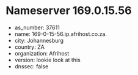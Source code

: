 # Nameserver 169.0.15.56

* as_number: 37611
* name: 169-0-15-56.ip.afrihost.co.za.
* city: Johannesburg
* country: ZA
* organization: Afrihost
* version: lookie look at this
* dnssec: false
